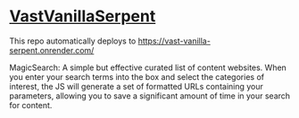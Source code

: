 # [VastVanillaSerpent](https://vast-vanilla-serpent.onrender.com/)

This repo automatically deploys to https://vast-vanilla-serpent.onrender.com/ <br/> 

MagicSearch: A simple but effective curated list of content websites. 
When you enter your search terms into the box and select the categories of interest, the JS will generate a set of formatted URLs containing your parameters, allowing you to save a significant amount of time in your search for content.

